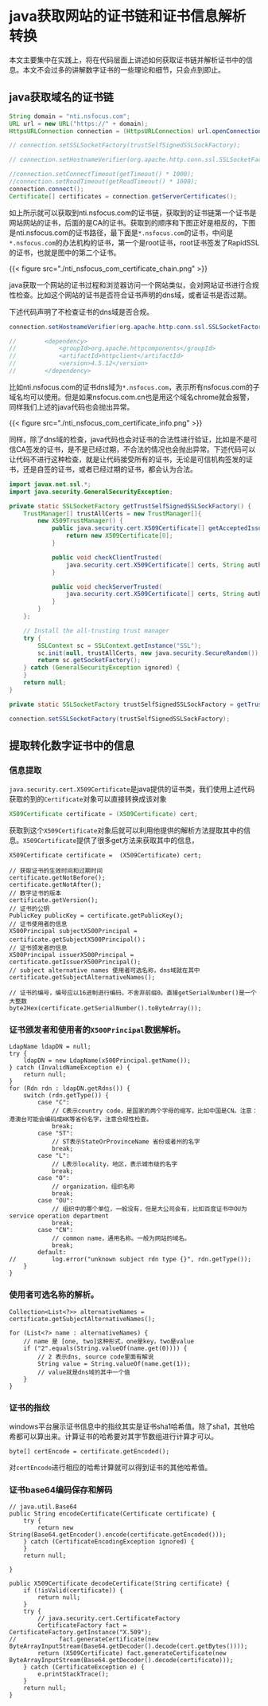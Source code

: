 # java获取网站的证书链和证书信息解析转换


本文主要集中在实践上，将在代码层面上讲述如何获取证书链并解析证书中的信息。本文不会过多的讲解数字证书的一些理论和细节，只会点到即止。



java获取域名的证书链
---

```java
String domain = "nti.nsfocus.com";
URL url = new URL("https://" + domain);
HttpsURLConnection connection = (HttpsURLConnection) url.openConnection();

// connection.setSSLSocketFactory(trustSelfSignedSSLSockFactory);

// connection.setHostnameVerifier(org.apache.http.conn.ssl.SSLSocketFactory.ALLOW_ALL_HOSTNAME_VERIFIER);

//connection.setConnectTimeout(getTimeout() * 1000);
//connection.setReadTimeout(getReadTimeout() * 1000);
connection.connect();
Certificate[] certificates = connection.getServerCertificates();
```

如上所示就可以获取到nti.nsfocus.com的证书链，获取到的证书链第一个证书是网站网站的证书，后面的是CA的证书。获取到的顺序和下图正好是相反的，下图是nti.nsfocus.com的证书路径，最下面是`*.nsfocus.com`的证书，中间是`*.nsfocus.com`的办法机构的证书，第一个是root证书，root证书签发了RapidSSL的证书，也就是图中的第二个证书。

<!-- ![nti.nsfocus.com的证书链](./nti_nsfocus_com_certificate_chain.png) -->
{{< figure src="./nti_nsfocus_com_certificate_chain.png" >}}


java获取一个网站的证书过程和浏览器访问一个网站类似，会对网站证书进行合规性检查。比如这个网站的证书是否符合证书声明的dns域，或者证书是否过期。

下述代码声明了不检查证书的dns域是否合规。

```java
connection.setHostnameVerifier(org.apache.http.conn.ssl.SSLSocketFactory.ALLOW_ALL_HOSTNAME_VERIFIER);

//        <dependency>
//            <groupId>org.apache.httpcomponents</groupId>
//            <artifactId>httpclient</artifactId>
//            <version>4.5.12</version>
//        </dependency>
```

比如nti.nsfocus.com的证书dns域为`*.nsfocus.com`，表示所有nsfocus.com的子域名均可以使用。但是如果nsfocus.com.cn也是用这个域名chrome就会报警，同样我们上述的java代码也会抛出异常。

<!-- ![nti.nsfocus.com证书的使用者信息](https://note.youdao.com/yws/api/personal/file/8FA375CFEB2044209846BA886A372371?method=download&shareKey=5f54a53ec764b72604b3d9b394204d21) -->
{{< figure src="./nti_nsfocus_com_certificate_info.png" >}}


同样，除了dns域的检查，java代码也会对证书的合法性进行验证，比如是不是可信CA签发的证书，是不是已经过期，不合法的情况也会抛出异常。下述代码可以让代码不进行这种检查，就是让代码接受所有的证书，无论是可信机构签发的证书，还是自签的证书，或者已经过期的证书，都会认为合法。

```java
import javax.net.ssl.*;
import java.security.GeneralSecurityException;

private static SSLSocketFactory getTrustSelfSignedSSLSockFactory() {
    TrustManager[] trustAllCerts = new TrustManager[]{
        new X509TrustManager() {
            public java.security.cert.X509Certificate[] getAcceptedIssuers() {
                return new X509Certificate[0];
            }

            public void checkClientTrusted(
                java.security.cert.X509Certificate[] certs, String authType) {
            }

            public void checkServerTrusted(
                java.security.cert.X509Certificate[] certs, String authType) {
            }
        }
    };

    // Install the all-trusting trust manager
    try {
        SSLContext sc = SSLContext.getInstance("SSL");
        sc.init(null, trustAllCerts, new java.security.SecureRandom());
        return sc.getSocketFactory();
    } catch (GeneralSecurityException ignored) {
    }
    return null;
}

private static SSLSocketFactory trustSelfSignedSSLSockFactory = getTrustSelfSignedSSLSockFactory();

connection.setSSLSocketFactory(trustSelfSignedSSLSockFactory);

```



提取转化数字证书中的信息
---


### 信息提取


`java.security.cert.X509Certificate`是java提供的证书类，我们使用上述代码获取的到的`Certificate`对象可以直接转换成该对象

```java
X509Certificate certificate = (X509Certificate) cert;
```

获取到这个`X509Certificate`对象后就可以利用他提供的解析方法提取其中的信息。`X509Certificate`提供了很多get方法来获取其中的信息，

```
X509Certificate certificate =  (X509Certificate) cert;

// 获取证书的生效时间和过期时间
certificate.getNotBefore();
certificate.getNotAfter();
// 数字证书的版本
certificate.getVersion();
// 证书的公钥
PublicKey publicKey = certificate.getPublicKey();
// 证书使用者的信息
X500Principal subjectX500Principal = certificate.getSubjectX500Principal()；
// 证书颁发者的信息
X500Principal issuerX500Principal = certificate.getIssuerX500Principal();
// subject alternative names 使用者可选名称，dns域就在其中
certificate.getSubjectAlternativeNames();

// 证书的编号，编号应以16进制进行编码，不舍弃前缀0。直接getSerialNumber()是一个大整数
byte2Hex(certificate.getSerialNumber().toByteArray());
```



### 证书颁发者和使用者的`X500Principal`数据解析。

```
LdapName ldapDN = null;
try {
    ldapDN = new LdapName(x500Principal.getName());
} catch (InvalidNameException e) {
    return null;
}
for (Rdn rdn : ldapDN.getRdns()) {
    switch (rdn.getType()) {
        case "C":
            // C表示country code，是国家的两个字母的缩写，比如中国是CN。注意：港澳台可能会编码成HK等省份名字，注意合规性检查。
            break;
        case "ST":
            // ST表示StateOrProvinceName 省份或者州的名字
            break;
        case "L":
            // L表示locality，地区，表示城市级的名字
            break;
        case "O":
            // organization，组织名称
            break;
        case "OU":
            // 组织中的哪个单位，一般没有，但是大公司会有，比如百度证书中OU为service operation department
            break;
        case "CN":
            // common name，通用名称。一般为网站的域名。
            break;
        default:
//          log.error("unknown subject rdn type {}", rdn.getType());
    }
}

```


### 使用者可选名称的解析。
```
Collection<List<?>> alternativeNames = certificate.getSubjectAlternativeNames();

for (List<?> name : alternativeNames) {
    // name 是 [one, two]这种形式，one是key，two是value
    if ("2".equals(String.valueOf(name.get(0)))) {
        // 2 表示dns, source code里面有解说
        String value = String.valueOf(name.get(1));
        // value就是dns域的其中一个值
    }
}
```


### 证书的指纹

windows平台展示证书信息中的指纹其实是证书sha1哈希值。除了sha1，其他哈希都可以算出来。计算证书的哈希要对其字节数组进行计算才可以。
```
byte[] certEncode = certificate.getEncoded();
```
对`certEncode`进行相应的哈希计算就可以得到证书的其他哈希值。


### 证书base64编码保存和解码

```
// java.util.Base64
public String encodeCertificate(Certificate certificate) {
    try {
        return new String(Base64.getEncoder().encode(certificate.getEncoded()));
    } catch (CertificateEncodingException ignored) {
    }
    return null;

}

public X509Certificate decodeCertificate(String certificate) {
    if (!isValid(certificate)) {
        return null;
    }
    try {
        // java.security.cert.CertificateFactory
        CertificateFactory fact = CertificateFactory.getInstance("X.509");
//            fact.generateCertificate(new ByteArrayInputStream(Base64.getDecoder().decode(cert.getBytes())));
        return (X509Certificate) fact.generateCertificate(new ByteArrayInputStream(Base64.getDecoder().decode(certificate)));
    } catch (CertificateException e) {
        e.printStackTrace();
    }
    return null;
}
```



